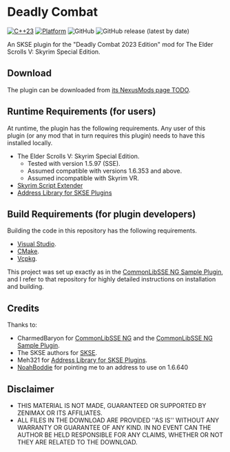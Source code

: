 # Deadly Combat
[![C++23](https://img.shields.io/static/v1?label=standard&message=C%2B%2B23&color=blue&logo=c%2B%2B&&logoColor=white&style=flat)](https://en.cppreference.com/w/cpp/compiler_support)
[![Platform](https://img.shields.io/static/v1?label=platform&message=windows&color=dimgray&style=flat)](#)
![GitHub](https://img.shields.io/github/license/DennisSoemers/DeadlyCombat)
![GitHub release (latest by date)](https://img.shields.io/github/v/release/DennisSoemers/DeadlyCombat)

An SKSE plugin for the "Deadly Combat 2023 Edition" mod for The Elder Scrolls V: Skyrim Special Edition.

## Download

The plugin can be downloaded from [its NexusMods page TODO]().

## Runtime Requirements (for users)

At runtime, the plugin has the following requirements. Any user of this plugin (or any mod that in turn requires this plugin) needs to have this installed locally.

- The Elder Scrolls V: Skyrim Special Edition.
  - Tested with version 1.5.97 (SSE).
  - Assumed compatible with versions 1.6.353 and above.
  - Assumed incompatible with Skyrim VR.
- [Skyrim Script Extender](https://skse.silverlock.org/)
- [Address Library for SKSE Plugins](https://www.nexusmods.com/skyrimspecialedition/mods/32444)

## Build Requirements (for plugin developers)

Building the code in this repository has the following requirements.

- [Visual Studio](https://visualstudio.microsoft.com/).
- [CMake](https://cmake.org/).
- [Vcpkg](https://github.com/microsoft/vcpkg).

This project was set up exactly as in the [CommonLibSSE NG Sample Plugin](https://gitlab.com/colorglass/commonlibsse-sample-plugin), 
and I refer to that repository for highly detailed instructions on installation and building.

## Credits

Thanks to:
- CharmedBaryon for [CommonLibSSE NG](https://github.com/CharmedBaryon/CommonLibSSE-NG) and the [CommonLibSSE NG Sample Plugin](https://gitlab.com/colorglass/commonlibsse-sample-plugin).
- The SKSE authors for [SKSE](http://skse.silverlock.org/).
- Meh321 for [Address Library for SKSE Plugins](https://www.nexusmods.com/skyrimspecialedition/mods/32444).
- [NoahBoddie](https://github.com/NoahBoddie/) for pointing me to an address to use on 1.6.640

## Disclaimer

- THIS MATERIAL IS NOT MADE, GUARANTEED OR SUPPORTED BY ZENIMAX OR ITS AFFILIATES.
- ALL FILES IN THE DOWNLOAD ARE PROVIDED ''AS IS'' WITHOUT ANY WARRANTY OR GUARANTEE OF ANY KIND. IN NO EVENT CAN THE AUTHOR BE HELD RESPONSIBLE FOR ANY CLAIMS, WHETHER OR NOT THEY ARE RELATED TO THE DOWNLOAD.
